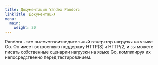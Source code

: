```yaml
---
title: Документация Yandex Pandora
linkTitle: Документация
menu:
  main:
    weight: 20
---
```


Pandora - это высокопроизводительный генератор нагрузки на языке Go. Он имеет встроенную поддержку HTTP(S) и HTTP/2, 
и вы можете писать собственные сценарии нагрузки на языке Go, компилируя их непосредственно перед тестированием.
